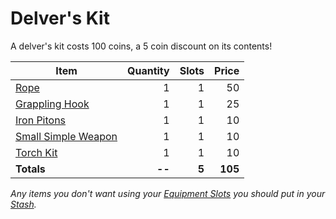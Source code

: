# Delver's Kit

A delver's kit costs 100 coins, a 5 coin discount on its contents!

| Item                                                                         | Quantity | Slots |   Price |
| ---------------------------------------------------------------------------- | -------: | ----: | ------: |
| [Rope](50%20Coins/Rope.md)                                                   |        1 |     1 |      50 |
| [Grappling Hook](25%20Coins/Grappling%20Hook.md)                             |        1 |     1 |      25 |
| [Iron Pitons](10%20Coins/Iron%20Pitons.md)                                   |        1 |     1 |      10 |
| [Small Simple Weapon](../Weapons/Melee%20Weapons/Small%20Simple%20Weapon.md) |        1 |     1 |      10 |
| [Torch Kit](10%20Coins/Torch%20Kit.md)                                       |        1 |     1 |      10 |
| **Totals**                                                                   |   **--** | **5** | **105** |

*Any items you don't want using your [Equipment Slots](../../Player%20Characters/Inventory/Equipment%20Slot.md) you should put in your [Stash](../../Player%20Characters/Inventory/Stash.md).*
